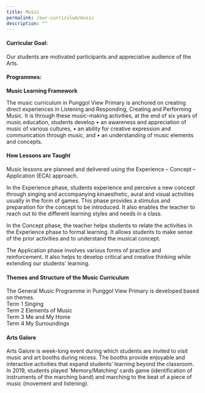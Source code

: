 ```yaml
---
title: Music
permalink: /our-curriculum/music
description: ""
---
```

#### Curricular Goal:
Our students are motivated participants and appreciative audience of the Arts.

#### Programmes:
**Music Learning Framework**

The music curriculum in Punggol View Primary is anchored on creating direct experiences in Listening and Responding, Creating and Performing Music. It is through these music-making activities, at the end of six years of music education, students develop 
•	an awareness and appreciation of music of various cultures, 
•	an ability for creative expression and communication through music, and
•	an understanding of music elements and concepts.

#### How Lessons are Taught
Music lessons are planned and delivered using the Experience – Concept – Application (ECA) approach. 

In the Experience phase, students experience and perceive a new concept through singing and accompanying kinaesthetic, aural and visual activities usually in the form of games. This phase provides a stimulus and preparation for the concept to be introduced. It also enables the teacher to reach out to the different learning styles and needs in a class.

In the Concept phase, the teacher helps students to relate the activities in the Experience phase to formal learning. It allows students to make sense of the prior activities and to understand the musical concept.

The Application phase involves various forms of practice and reinforcement. It also helps to develop critical and creative thinking while extending our students’ learning.

#### Themes and Structure of the Music Curriculum
The General Music Programme in Punggol View Primary is developed based on themes. <br>
Term 1 Singing <br>
Term 2 Elements of Music <br>
Term 3 Me and My Home <br>
Term 4 My Surroundings

#### Arts Galore
Arts Galore is week-long event during which students are invited to visit music and art booths during recess. The booths provide enjoyable and interactive activities that expand students’ learning beyond the classroom. In 2019, students played ‘Memory/Matching’ cards game (identification of instruments of the marching band) and marching to the beat of a piece of music (movement and listening).
